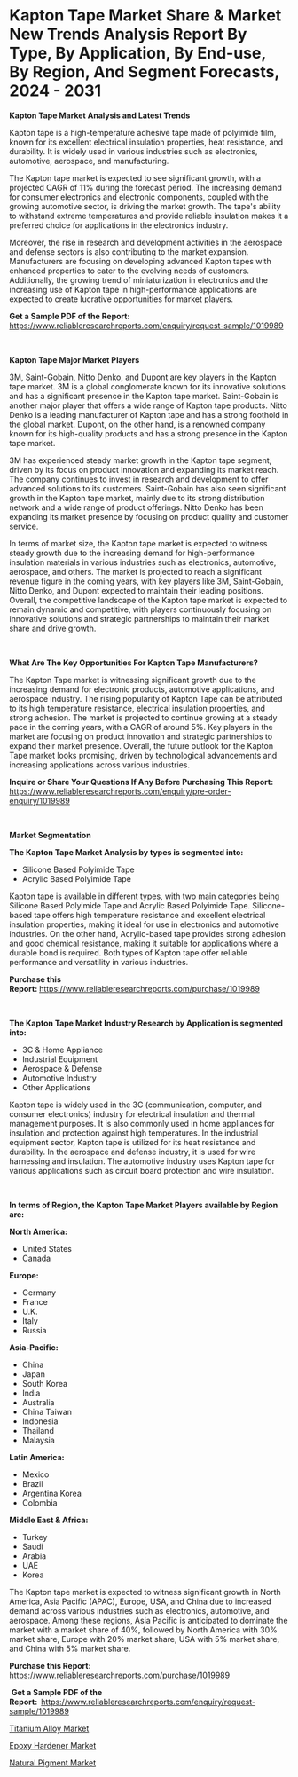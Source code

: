 <p><h1>Kapton Tape Market Share & Market New Trends Analysis Report By Type, By Application, By End-use, By Region, And Segment Forecasts, 2024 - 2031</h1></p><p><strong>Kapton Tape Market Analysis and Latest Trends</strong></p>
<p><p>Kapton tape is a high-temperature adhesive tape made of polyimide film, known for its excellent electrical insulation properties, heat resistance, and durability. It is widely used in various industries such as electronics, automotive, aerospace, and manufacturing.</p><p>The Kapton tape market is expected to see significant growth, with a projected CAGR of 11% during the forecast period. The increasing demand for consumer electronics and electronic components, coupled with the growing automotive sector, is driving the market growth. The tape's ability to withstand extreme temperatures and provide reliable insulation makes it a preferred choice for applications in the electronics industry.</p><p>Moreover, the rise in research and development activities in the aerospace and defense sectors is also contributing to the market expansion. Manufacturers are focusing on developing advanced Kapton tapes with enhanced properties to cater to the evolving needs of customers. Additionally, the growing trend of miniaturization in electronics and the increasing use of Kapton tape in high-performance applications are expected to create lucrative opportunities for market players.</p></p>
<p><strong>Get a Sample PDF of the Report:&nbsp;</strong> <a href="https://www.reliableresearchreports.com/enquiry/request-sample/1019989">https://www.reliableresearchreports.com/enquiry/request-sample/1019989</a></p>
<p>&nbsp;</p>
<p><strong>Kapton Tape Major Market Players</strong></p>
<p><p>3M, Saint-Gobain, Nitto Denko, and Dupont are key players in the Kapton tape market. 3M is a global conglomerate known for its innovative solutions and has a significant presence in the Kapton tape market. Saint-Gobain is another major player that offers a wide range of Kapton tape products. Nitto Denko is a leading manufacturer of Kapton tape and has a strong foothold in the global market. Dupont, on the other hand, is a renowned company known for its high-quality products and has a strong presence in the Kapton tape market.</p><p>3M has experienced steady market growth in the Kapton tape segment, driven by its focus on product innovation and expanding its market reach. The company continues to invest in research and development to offer advanced solutions to its customers. Saint-Gobain has also seen significant growth in the Kapton tape market, mainly due to its strong distribution network and a wide range of product offerings. Nitto Denko has been expanding its market presence by focusing on product quality and customer service.</p><p>In terms of market size, the Kapton tape market is expected to witness steady growth due to the increasing demand for high-performance insulation materials in various industries such as electronics, automotive, aerospace, and others. The market is projected to reach a significant revenue figure in the coming years, with key players like 3M, Saint-Gobain, Nitto Denko, and Dupont expected to maintain their leading positions. Overall, the competitive landscape of the Kapton tape market is expected to remain dynamic and competitive, with players continuously focusing on innovative solutions and strategic partnerships to maintain their market share and drive growth.</p></p>
<p>&nbsp;</p>
<p><strong>What Are The Key Opportunities For Kapton Tape Manufacturers?</strong></p>
<p><p>The Kapton Tape market is witnessing significant growth due to the increasing demand for electronic products, automotive applications, and aerospace industry. The rising popularity of Kapton Tape can be attributed to its high temperature resistance, electrical insulation properties, and strong adhesion. The market is projected to continue growing at a steady pace in the coming years, with a CAGR of around 5%. Key players in the market are focusing on product innovation and strategic partnerships to expand their market presence. Overall, the future outlook for the Kapton Tape market looks promising, driven by technological advancements and increasing applications across various industries.</p></p>
<p><strong>Inquire or Share Your Questions If Any Before Purchasing This Report:</strong> <a href="https://www.reliableresearchreports.com/enquiry/pre-order-enquiry/1019989">https://www.reliableresearchreports.com/enquiry/pre-order-enquiry/1019989</a></p>
<p>&nbsp;</p>
<p><strong>Market Segmentation</strong></p>
<p><strong>The Kapton Tape Market Analysis by types is segmented into:</strong></p>
<p><ul><li>Silicone Based Polyimide Tape</li><li>Acrylic Based Polyimide Tape</li></ul></p>
<p><p>Kapton tape is available in different types, with two main categories being Silicone Based Polyimide Tape and Acrylic Based Polyimide Tape. Silicone-based tape offers high temperature resistance and excellent electrical insulation properties, making it ideal for use in electronics and automotive industries. On the other hand, Acrylic-based tape provides strong adhesion and good chemical resistance, making it suitable for applications where a durable bond is required. Both types of Kapton tape offer reliable performance and versatility in various industries.</p></p>
<p><strong>Purchase this Report:&nbsp;</strong><a href="https://www.reliableresearchreports.com/purchase/1019989">https://www.reliableresearchreports.com/purchase/1019989</a></p>
<p>&nbsp;</p>
<p><strong>The Kapton Tape Market Industry Research by Application is segmented into:</strong></p>
<p><ul><li>3C & Home Appliance</li><li>Industrial Equipment</li><li>Aerospace & Defense</li><li>Automotive Industry</li><li>Other Applications</li></ul></p>
<p><p>Kapton tape is widely used in the 3C (communication, computer, and consumer electronics) industry for electrical insulation and thermal management purposes. It is also commonly used in home appliances for insulation and protection against high temperatures. In the industrial equipment sector, Kapton tape is utilized for its heat resistance and durability. In the aerospace and defense industry, it is used for wire harnessing and insulation. The automotive industry uses Kapton tape for various applications such as circuit board protection and wire insulation.</p></p>
<p>&nbsp;</p>
<p><strong>In terms of Region, the Kapton Tape Market Players available by Region are:</strong></p>
<p>
    <p> <strong> North America: </strong>
        <ul>
            <li>United States</li>
            <li>Canada</li>
        </ul>
        </p> 
    <p> <strong> Europe: </strong>
        <ul>
            <li>Germany</li>
            <li>France</li>
            <li>U.K.</li>
            <li>Italy</li>
            <li>Russia</li>
        </ul>
        </p> 
    <p> <strong> Asia-Pacific: </strong>
        <ul>
            <li>China</li>
            <li>Japan</li>
            <li>South Korea</li>
            <li>India</li>
            <li>Australia</li>
            <li>China Taiwan</li>
            <li>Indonesia</li>
            <li>Thailand</li>
            <li>Malaysia</li>
        </ul>
        </p> 
    <p> <strong> Latin America: </strong>
        <ul>
            <li>Mexico</li>
            <li>Brazil</li>
            <li>Argentina Korea</li>
            <li>Colombia</li>
        </ul>
        </p> 
    <p> <strong> Middle East & Africa: </strong>
        <ul>
            <li>Turkey</li>
            <li>Saudi</li>
            <li>Arabia</li>
            <li>UAE</li>
            <li>Korea</li>
        </ul>
    </p>
    </p>
<p><p>The Kapton tape market is expected to witness significant growth in North America, Asia Pacific (APAC), Europe, USA, and China due to increased demand across various industries such as electronics, automotive, and aerospace. Among these regions, Asia Pacific is anticipated to dominate the market with a market share of 40%, followed by North America with 30% market share, Europe with 20% market share, USA with 5% market share, and China with 5% market share.</p></p>
<p><strong>Purchase this Report: </strong><a href="https://www.reliableresearchreports.com/purchase/1019989">https://www.reliableresearchreports.com/purchase/1019989</a></p>
<p>&nbsp;<strong>Get a Sample PDF of the Report:&nbsp;&nbsp;</strong><a href="https://www.reliableresearchreports.com/enquiry/request-sample/1019989">https://www.reliableresearchreports.com/enquiry/request-sample/1019989</a></p>
<p><strong></strong></p>
<p><p><a href="https://github.com/mauripalmi/Market-Research-Report-List-2/blob/main/titanium-alloy-market.md">Titanium Alloy Market</a></p><p><a href="https://github.com/gulaimolin/Market-Research-Report-List-3/blob/main/epoxy-hardener-market.md">Epoxy Hardener Market</a></p><p><a href="https://github.com/RoccoManning/Market-Research-Report-List-4/blob/main/natural-pigment-market.md">Natural Pigment Market</a></p></p>